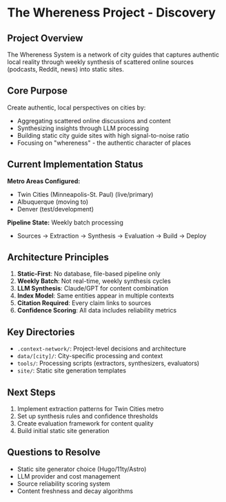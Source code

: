 # The Whereness Project - Discovery

## Project Overview

The Whereness System is a network of city guides that captures authentic local reality through weekly synthesis of scattered online sources (podcasts, Reddit, news) into static sites.

## Core Purpose

Create authentic, local perspectives on cities by:
- Aggregating scattered online discussions and content
- Synthesizing insights through LLM processing
- Building static city guide sites with high signal-to-noise ratio
- Focusing on "whereness" - the authentic character of places

## Current Implementation Status

**Metro Areas Configured:**
- Twin Cities (Minneapolis-St. Paul) (live/primary)
- Albuquerque (moving to)
- Denver (test/development)

**Pipeline State:** Weekly batch processing
- Sources → Extraction → Synthesis → Evaluation → Build → Deploy

## Architecture Principles

1. **Static-First**: No database, file-based pipeline only
2. **Weekly Batch**: Not real-time, weekly synthesis cycles
3. **LLM Synthesis**: Claude/GPT for content combination
4. **Index Model**: Same entities appear in multiple contexts
5. **Citation Required**: Every claim links to sources
6. **Confidence Scoring**: All data includes reliability metrics

## Key Directories

- `.context-network/`: Project-level decisions and architecture
- `data/[city]/`: City-specific processing and context
- `tools/`: Processing scripts (extractors, synthesizers, evaluators)
- `site/`: Static site generation templates

## Next Steps

1. Implement extraction patterns for Twin Cities metro
2. Set up synthesis rules and confidence thresholds
3. Create evaluation framework for content quality
4. Build initial static site generation

## Questions to Resolve

- Static site generator choice (Hugo/11ty/Astro)
- LLM provider and cost management
- Source reliability scoring system
- Content freshness and decay algorithms